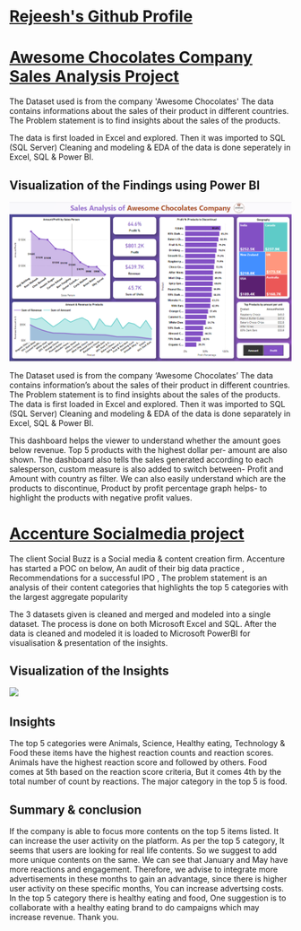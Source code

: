
# [Rejeesh's Github Profile](https://github.com/rejeeshravindran)
 
# [Awesome Chocolates Company Sales Analysis Project](https://github.com/rejeeshravindran/Awesome_Chocolate_Company.git)


The Dataset used is from the company 'Awesome Chocolates'
The data contains informations about the sales of their product in different countries.
The Problem statement is to find insights about the sales of the products. 

The data is first loaded in Excel and explored. Then it was imported to SQL (SQL Server) 
Cleaning and modeling & EDA of the data is done seperately in Excel, SQL  & Power BI.

## Visualization of the Findings using Power BI

![](images/orgi.png)

The Dataset used is from the company ‘Awesome Chocolates’ The data contains information’s about the sales of their product in different countries. The Problem statement is to find insights about the sales of the products. The data is first loaded in Excel and explored. Then it was imported to SQL (SQL Server) Cleaning and modeling & EDA of the data is done separately in Excel, SQL & Power BI.

This dashboard helps the viewer to understand whether the amount goes below revenue. Top 5 products with the highest dollar per- amount are also shown. The dashboard also tells the sales generated according to each salesperson, custom measure is also added to switch between- Profit and Amount with country as filter. We can also easily understand which are the products to discontinue, Product by profit percentage graph helps- to highlight the products with negative profit values.


# [Accenture Socialmedia project](https://github.com/rejeeshravindran/Accenture-Socialmedia-project)

The client Social Buzz is a Social media & content creation firm. Accenture has started a POC on below, 
An audit of their big data practice , Recommendations for a successful IPO , The problem statement is an analysis of their content categories that highlights the top 5 categories with the largest aggregate popularity 

The 3 datasets given is cleaned and merged and modeled into a single dataset. The process is done on both Microsoft Excel and SQL. After the data is cleaned and modeled it is loaded to Microsoft PowerBI for visualisation & presentation of the insights. 
## Visualization of the Insights 
![](images/insights.png)

## Insights
The top 5 categories were Animals, Science, Healthy eating, Technology & Food these items have the highest reaction counts and reaction scores. Animals have the highest reaction score and followed by others.
Food comes at 5th based on the reaction score criteria, But it comes 4th by the total number of count by reactions.
The major category in the top 5 is food.

## Summary & conclusion 

If the company is able to focus more contents on the top 5 items listed. It can increase the user activity on the platform.
As per the top 5 category, It seems that users are looking for real life contents. So we suggest to add more unique contents on the same. 
We can see that January and May have more reactions and engagement. Therefore, we advise to integrate more advertisements in these months to gain an advantage, 
since there is higher user activity on these specific months, You can increase advertsing costs. 
In the top 5 category there is healthy eating and food, One suggestion is to collaborate with a healthy eating brand to 
do campaigns which may increase revenue. Thank you.






